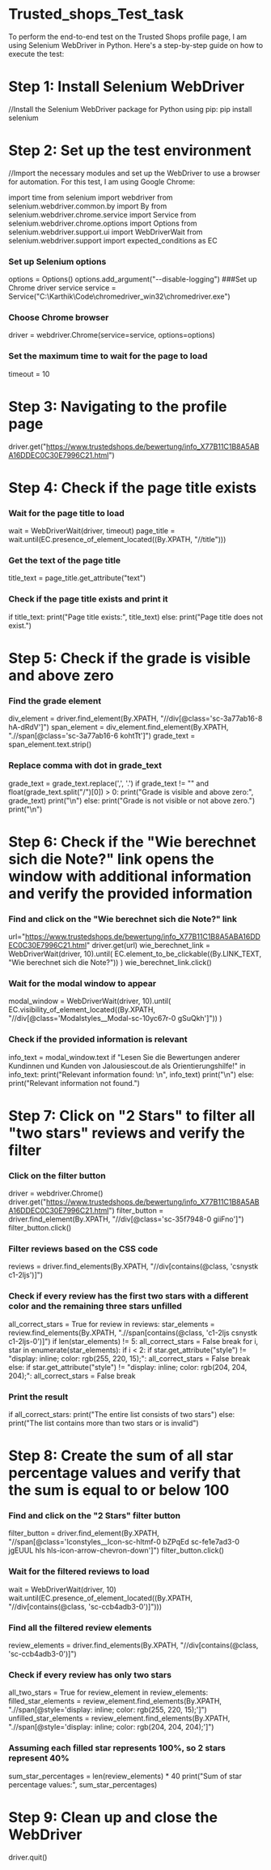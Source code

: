 # Trusted_shops_Test_task

To perform the end-to-end test on the Trusted Shops profile page, I am using Selenium WebDriver in Python. 
Here's a step-by-step guide on how to execute the test:

# Step 1: Install Selenium WebDriver
//Install the Selenium WebDriver package for Python using pip: pip install selenium

# Step 2: Set up the test environment
//Import the necessary modules and set up the WebDriver to use a browser for automation. For this test, I am using Google Chrome:

import time
from selenium import webdriver
from selenium.webdriver.common.by import By
from selenium.webdriver.chrome.service import Service
from selenium.webdriver.chrome.options import Options
from selenium.webdriver.support.ui import WebDriverWait
from selenium.webdriver.support import expected_conditions as EC
### Set up Selenium options
options = Options()
options.add_argument("--disable-logging")
###Set up Chrome driver service
service = Service("C:\Karthik\Code\chromedriver_win32\chromedriver.exe")
### Choose Chrome browser
driver = webdriver.Chrome(service=service, options=options)
### Set the maximum time to wait for the page to load
timeout = 10

# Step 3: Navigating to the profile page
driver.get("https://www.trustedshops.de/bewertung/info_X77B11C1B8A5ABA16DDEC0C30E7996C21.html")

# Step 4: Check if the page title exists
### Wait for the page title to load
wait = WebDriverWait(driver, timeout)
page_title = wait.until(EC.presence_of_element_located((By.XPATH, "//title")))
### Get the text of the page title
title_text = page_title.get_attribute("text")
### Check if the page title exists and print it
if title_text:
print("Page title exists:", title_text)
else:
print("Page title does not exist.")

# Step 5: Check if the grade is visible and above zero
### Find the grade element
div_element = driver.find_element(By.XPATH, "//div[@class='sc-3a77ab16-8 hA-dRdV']")
span_element = div_element.find_element(By.XPATH, ".//span[@class='sc-3a77ab16-6 kohtTt']")
grade_text = span_element.text.strip()
### Replace comma with dot in grade_text
grade_text = grade_text.replace(',', '.')
if grade_text != "" and float(grade_text.split("/")[0]) > 0:
print("Grade is visible and above zero:", grade_text)
print("\n")
else:
print("Grade is not visible or not above zero.")
print("\n")

# Step 6: Check if the "Wie berechnet sich die Note?" link opens the window with additional information and verify the provided information
### Find and click on the "Wie berechnet sich die Note?" link
url="https://www.trustedshops.de/bewertung/info_X77B11C1B8A5ABA16DDEC0C30E7996C21.html"
driver.get(url)
wie_berechnet_link = WebDriverWait(driver, 10).until(
EC.element_to_be_clickable((By.LINK_TEXT, "Wie berechnet sich die Note?"))
)
wie_berechnet_link.click()
### Wait for the modal window to appear
modal_window = WebDriverWait(driver, 10).until(
EC.visibility_of_element_located((By.XPATH, "//div[@class='Modalstyles__Modal-sc-10yc67r-0 gSuQkh']"))
)
### Check if the provided information is relevant
info_text = modal_window.text
if "Lesen Sie die Bewertungen anderer Kundinnen und Kunden von Jalousiescout.de als Orientierungshilfe!" in info_text:
print("Relevant information found: \n", info_text)
print("\n")
else:
print("Relevant information not found.")

# Step 7: Click on "2 Stars" to filter all "two stars" reviews and verify the filter
### Click on the filter button
driver = webdriver.Chrome() driver.get("https://www.trustedshops.de/bewertung/info_X77B11C1B8A5ABA16DDEC0C30E7996C21.html")
filter_button = driver.find_element(By.XPATH, "//div[@class='sc-35f7948-0 giiFno']")
filter_button.click()
### Filter reviews based on the CSS code
reviews = driver.find_elements(By.XPATH, "//div[contains(@class, 'csnystk c1-2ljs')]")
### Check if every review has the first two stars with a different color and the remaining three stars unfilled
all_correct_stars = True
for review in reviews:
star_elements = review.find_elements(By.XPATH, ".//span[contains(@class, 'c1-2ljs csnystk c1-2ljs-0')]")
if len(star_elements) != 5:
all_correct_stars = False
break
for i, star in enumerate(star_elements):
if i < 2:
if star.get_attribute("style") != "display: inline; color: rgb(255, 220, 15);":
all_correct_stars = False
break
else:
if star.get_attribute("style") != "display: inline; color: rgb(204, 204, 204);":
all_correct_stars = False
break
### Print the result
if all_correct_stars:
print("The entire list consists of two stars")
else:
print("The list contains more than two stars or is invalid")

# Step 8: Create the sum of all star percentage values and verify that the sum is equal to or below 100
### Find and click on the "2 Stars" filter button
filter_button = driver.find_element(By.XPATH, "//span[@class='Iconstyles__Icon-sc-hltmf-0 bZPqEd sc-fe1e7ad3-0 jgEUUL hls hls-icon-arrow-chevron-down']")
filter_button.click()
### Wait for the filtered reviews to load
wait = WebDriverWait(driver, 10)
wait.until(EC.presence_of_element_located((By.XPATH, "//div[contains(@class, 'sc-ccb4adb3-0')]")))
### Find all the filtered review elements
review_elements = driver.find_elements(By.XPATH, "//div[contains(@class, 'sc-ccb4adb3-0')]")
### Check if every review has only two stars
all_two_stars = True
for review_element in review_elements:
filled_star_elements = review_element.find_elements(By.XPATH, ".//span[@style='display: inline; color: rgb(255, 220, 15);']")
unfilled_star_elements = review_element.find_elements(By.XPATH, ".//span[@style='display: inline; color: rgb(204, 204, 204);']")
### Assuming each filled star represents 100%, so 2 stars represent 40%
sum_star_percentages = len(review_elements) * 40
print("Sum of star percentage values:", sum_star_percentages)

# Step 9: Clean up and close the WebDriver
driver.quit()
